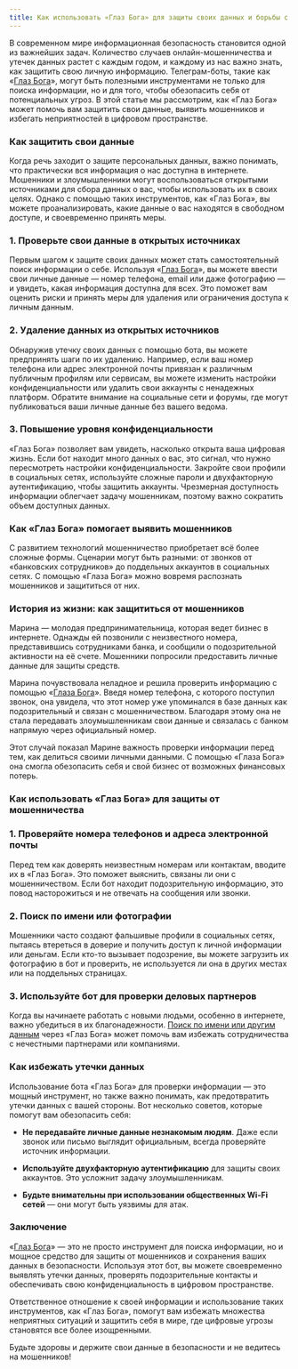 ```yaml
---
title: Как использовать «Глаз Бога» для защиты своих данных и борьбы с мошенничеством
---
```


В современном мире информационная безопасность становится одной из важнейших задач. Количество случаев онлайн-мошенничества и утечек данных растет с каждым годом, и каждому из нас важно знать, как защитить свою личную информацию. Телеграм-боты, такие как «[Глаз Бога](https://probivbot.net/EyeofGod/)», могут быть полезными инструментами не только для поиска информации, но и для того, чтобы обезопасить себя от потенциальных угроз. В этой статье мы рассмотрим, как «Глаз Бога» может помочь вам защитить свои данные, выявить мошенников и избегать неприятностей в цифровом пространстве.

### **Как защитить свои данные**

Когда речь заходит о защите персональных данных, важно понимать, что практически вся информация о нас доступна в интернете. Мошенники и злоумышленники могут воспользоваться открытыми источниками для сбора данных о вас, чтобы использовать их в своих целях. Однако с помощью таких инструментов, как «Глаз Бога», вы можете проанализировать, какие данные о вас находятся в свободном доступе, и своевременно принять меры.

### **1. Проверьте свои данные в открытых источниках**

Первым шагом к защите своих данных может стать самостоятельный поиск информации о себе. Используя «[Глаз Бога](https://probivbot.net/EyeofGod/)», вы можете ввести свои личные данные — номер телефона, email или даже фотографию — и увидеть, какая информация доступна для всех. Это поможет вам оценить риски и принять меры для удаления или ограничения доступа к личным данным.

### **2. Удаление данных из открытых источников**

Обнаружив утечку своих данных с помощью бота, вы можете предпринять шаги по их удалению. Например, если ваш номер телефона или адрес электронной почты привязан к различным публичным профилям или сервисам, вы можете изменить настройки конфиденциальности или удалить свои аккаунты с ненадежных платформ. Обратите внимание на социальные сети и форумы, где могут публиковаться ваши личные данные без вашего ведома.

### **3. Повышение уровня конфиденциальности**

«Глаз Бога» позволяет вам увидеть, насколько открыта ваша цифровая жизнь. Если бот находит много данных о вас, это сигнал, что нужно пересмотреть настройки конфиденциальности. Закройте свои профили в социальных сетях, используйте сложные пароли и двухфакторную аутентификацию, чтобы защитить аккаунты. Чрезмерная доступность информации облегчает задачу мошенникам, поэтому важно сократить объем доступных данных.

### **Как «Глаз Бога» помогает выявить мошенников**

С развитием технологий мошенничество приобретает всё более сложные формы. Сценарии могут быть разными: от звонков от «банковских сотрудников» до поддельных аккаунтов в социальных сетях. С помощью «Глаза Бога» можно вовремя распознать мошенников и защититься от них.

### **История из жизни: как защититься от мошенников**

Марина — молодая предпринимательница, которая ведет бизнес в интернете. Однажды ей позвонили с неизвестного номера, представившись сотрудниками банка, и сообщили о подозрительной активности на её счете. Мошенники попросили предоставить личные данные для защиты средств.

Марина почувствовала неладное и решила проверить информацию с помощью «[Глаза Бога](https://probivbot.net/EyeofGod/)». Введя номер телефона, с которого поступил звонок, она увидела, что этот номер уже упоминался в базе данных как подозрительный и связан с мошенничеством. Благодаря этому она не стала передавать злоумышленникам свои данные и связалась с банком напрямую через официальный номер.

Этот случай показал Марине важность проверки информации перед тем, как делиться своими личными данными. С помощью «Глаза Бога» она смогла обезопасить себя и свой бизнес от возможных финансовых потерь.

### **Как использовать «Глаз Бога» для защиты от мошенничества**

### **1. Проверяйте номера телефонов и адреса электронной почты**

Перед тем как доверять неизвестным номерам или контактам, вводите их в «Глаз Бога». Это поможет выяснить, связаны ли они с мошенничеством. Если бот находит подозрительную информацию, это повод насторожиться и не отвечать на сообщения или звонки.

### **2. Поиск по имени или фотографии**

Мошенники часто создают фальшивые профили в социальных сетях, пытаясь втереться в доверие и получить доступ к личной информации или деньгам. Если кто-то вызывает подозрение, вы можете загрузить их фотографию в бот и проверить, не используется ли она в других местах или на поддельных страницах.

### **3. Используйте бот для проверки деловых партнеров**

Когда вы начинаете работать с новыми людьми, особенно в интернете, важно убедиться в их благонадежности. [Поиск по имени или другим данным](https://probivbot.net/EyeofGod/) через «Глаз Бога» может помочь вам избежать сотрудничества с нечестными партнерами или компаниями.

### **Как избежать утечки данных**

Использование бота «Глаз Бога» для проверки информации — это мощный инструмент, но также важно понимать, как предотвратить утечки данных с вашей стороны. Вот несколько советов, которые помогут вам обезопасить себя:

- **Не передавайте личные данные незнакомым людям**. Даже если звонок или письмо выглядит официальным, всегда проверяйте источник информации.
    
- **Используйте двухфакторную аутентификацию** для защиты своих аккаунтов. Это усложнит задачу злоумышленникам.
    
- **Будьте внимательны при использовании общественных Wi-Fi сетей** — они могут быть уязвимы для атак.
    

### **Заключение**

«[Глаз Бога](https://probivbot.net/EyeofGod/)» — это не просто инструмент для поиска информации, но и мощное средство для защиты от мошенников и сохранения ваших данных в безопасности. Используя этот бот, вы можете своевременно выявлять утечки данных, проверять подозрительные контакты и обеспечивать свою конфиденциальность в цифровом пространстве.

Ответственное отношение к своей информации и использование таких инструментов, как «Глаз Бога», помогут вам избежать множества неприятных ситуаций и защитить себя в мире, где цифровые угрозы становятся все более изощренными.
 
Будьте здоровы и держите свои данные в безопасности и не ведитесь на мошенников!
